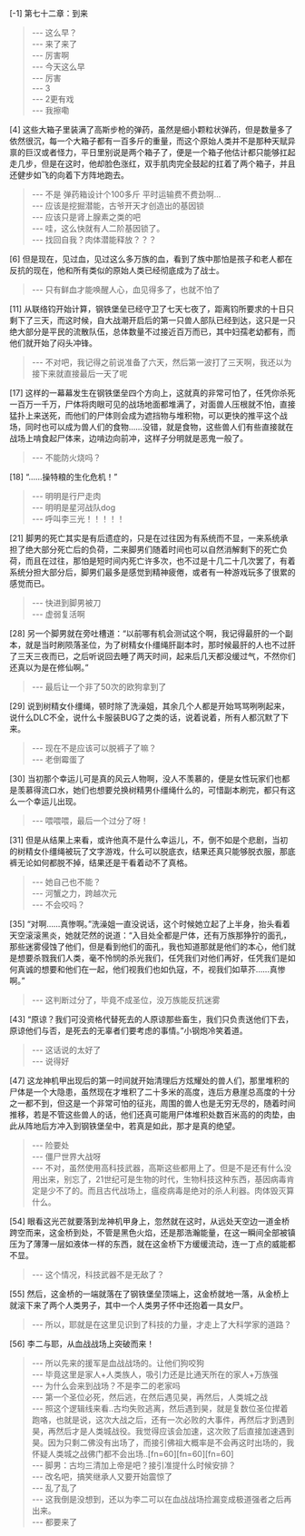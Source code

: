
[-1] 第七十二章：到来
>--- 这么早？<br>
>--- 来了来了<br>
>--- 厉害啊<br>
>--- 今天这么早<br>
>--- 厉害<br>
>--- 3<br>
>--- 2更有戏<br>
>--- 我擦嘞<br>

[4] 这些大箱子里装满了高斯步枪的弹药，虽然是细小颗粒状弹药，但是数量多了依然很沉，每一个大箱子都有一百多斤的重量，而这个原始人类并不是那种天赋异禀的巨汉或者怪力，平日里别说是两个箱子了，便是一个箱子他估计都只能够扛起走几步，但是在这时，他却脸色涨红，双手肌肉完全鼓起的扛着了两个箱子，并且还健步如飞的向着下方阵地跑去。
>--- 不是 弹药箱设计个100多斤 平时运输费不费劲啊…<br>
>--- 应该是挖掘潜能，古爷开天才创造出的基因锁<br>
>--- 应该只是肾上腺素之类的吧<br>
>--- 哇，这么快就有人二阶基因锁了。<br>
>--- 找回自我？肉体潜能释放？？？<br>

[6] 但是现在，见过血，见过这么多万族的血，看到了族中那怕是孩子和老人都在反抗的现在，他和所有类似的原始人类已经彻底成为了战士。
>--- 只有鲜血才能唤醒人心，血见得多了，也就不怕了<br>

[11] 从联络钧开始计算，钢铁堡垒已经守卫了七天七夜了，距离钧所要求的十日只剩下了三天，而这时候，自大战潮开启后的第一只兽人部队已经到达，这只是一只绝大部分是平民的流散队伍，总体数量不过接近百万而已，其中妇孺老幼都有，而他们就开始了闷头冲锋。
>--- 不对吧，我记得之前说准备了六天，然后第一波打了三天啊，我还以为接下来就直接最后一天了呢<br>

[17] 这样的一幕幕发生在钢铁堡垒四个方向上，这就真的非常可怕了，任凭你杀死一百万一千万，尸体将肉眼可见的战场地面都堆满了，对面兽人压根就不怕，直接猛扑上来送死，而他们的尸体则会成为遮挡物与堆积物，可以更快的推平这个战场，同时也可以成为兽人们的食物……没错，就是食物，这些兽人们有些直接就在战场上啃食起尸体来，边啃边向前冲，这样子分明就是恶鬼一般了。
>--- 不能防火烧吗？<br>

[18] “……操特粮的生化危机！”
>--- 明明是行尸走肉<br>
>--- 明明是星河战队dog<br>
>--- 呼叫李三光！！！！！<br>

[21] 脚男的死亡其实是有后遗症的，只是在过往因为有系统而不显，一来系统承担了绝大部分死亡后的负荷，二来脚男们随着时间也可以自然消解剩下的死亡负荷，而且在过往，那怕是短时间内死亡许多次，也不过是十几二十几次罢了，有着系统分担大部分后，脚男们最多是感觉到精神疲倦，或者有一种游戏玩多了很累的感觉而已。
>--- 快进到脚男被刀<br>
>--- 虚弱复活啊<br>

[28] 另一个脚男就在旁吐槽道：“以前哪有机会测试这个啊，我记得最肝的一个副本，就是当时刷陨落圣位，为了树精女仆缰绳肝副本时，那时候最肝的人也不过肝了三天三夜而已，之后听说回去睡了两天时间，起来后几天都没缓过气，不然你们还真以为是在修仙啊。”
>--- 最后让一个非了50次的欧狗拿到了<br>

[29] 说到树精女仆缰绳，顿时除了洗澡姐，其余几个人都是开始骂骂咧咧起来，说什么DLC不全，说什么卡服装BUG了之类的话，说着说着，所有人都沉默了下来。
>--- 现在不是应该可以脱裤子了嘛？<br>
>--- 老倒霉蛋了<br>

[30] 当初那个幸运儿可是真的风云人物啊，没人不羡慕的，便是女性玩家们也都是羡慕得流口水，她们也想要兑换树精男仆缰绳什么的，可惜副本刷完，都只有这么一个幸运儿出现。
>--- 喂喂喂，最后一个过分了呀！<br>

[31] 但是从结果上来看，或许他真不是什么幸运儿，不，倒不如是个悲剧，当初的树精女仆缰绳被玩了文字游戏，什么可以脱底衣，结果还真只能够脱衣服，那底裤无论如何都脱不掉，结果还是干看着动不了真格。
>--- 她自己也不能？<br>
>--- 河蟹之力，跨越次元<br>
>--- 不会咬吗？<br>

[35] “对啊……真惨啊。”洗澡姐一直没说话，这个时候她立起了上半身，抬头看着天空滚滚黑炎，她就茫然的说道：“入目处全都是尸体，还有万族那狰狞的面孔，那些迷雾侵蚀了他们，但是看到他们的面孔，我也知道那就是他们的本心，他们就是想要杀戮我们人类，毫不怜悯的杀光我们，任凭我们对他们再好，任凭我们是如何真诚的想要和他们在一起，他们视我们也如仇寇，不，视我们如草芥……真惨啊。”
>--- 这判断过分了，毕竟不成圣位，没万族能反抗迷雾<br>

[43] “原谅？我们可没资格代替死去的人原谅那些畜生，我们只负责送他们下去，原谅他们与否，是死去的无辜者们要考虑的事情。”小钢炮冷笑着道。
>--- 这话说的太好了<br>
>--- 说得好<br>

[47] 这龙神机甲出现后的第一时间就开始清理后方炫耀处的兽人们，那里堆积的尸体是一个大隐患，虽然现在才堆积了二十多米的高度，连后方悬崖总高度的十分之一都不到，但这是一个非常可怕的征兆，周围的兽人也是无穷无尽的，随着时间推移，若是不管这些兽人的话，他们还真可能用尸体堆积处数百米高的的肉垫，由此从阵地后方冲入到钢铁堡垒中，若真是如此，那才是真的绝望。
>--- 险要处<br>
>--- 僵尸世界大战呀<br>
>--- 不对，虽然使用高科技武器，高斯这些都用上了。但是不是还有什么没用出来，别忘了，21世纪可是生物的时代，生物科技这种东西，基因病毒肯定是少不了的。而且古代战场上，瘟疫病毒是绝对的杀人利器。肉体毁灭算什么。<br>

[54] 眼看这光芒就要落到龙神机甲身上，忽然就在这时，从远处天空边一道金桥跨空而来，这金桥到处，不管是黑色火焰，还是那浩瀚能量，在这一瞬间全部被镇压为了薄薄一层如液体一样的东西，就在这金桥下方缓缓流动，连一丁点的威能都不显。
>--- 这个情况，科技武器不是无敌了？<br>

[55] 然后，这金桥的一端就落在了钢铁堡垒顶端上，这金桥就地一落，从金桥上就滚下来了两个人类男子，其中一个人类男子怀中还抱着一具女尸。
>--- 所以，耶就是在这里见识到了科技的力量，才走上了大科学家的道路？<br>

[56] 李二与耶，从血战战场上突破而来！
>--- 所以先来的援军是血战战场的。让他们狗咬狗<br>
>--- 毕竟这里是家人+人类族人，吸引力还是比通天所在的家人+万族强<br>
>--- 为什么会来到战场？不是李二的老家吗<br>
>--- 第一个圣位必死，然后逃，在然后遇见昊，再然后，人类城之战<br>
>--- 照这个逻辑线来看..古均失败逃离，然后遇到昊，就是复数位圣位撵着跑咯，也就是说，这次大战之后，还有一次必败的大事件，再然后才到遇到昊，再然后才是人类城战役。我觉得应该会加速，这次败了后直接加速遇到昊。因为只剩二佛没有出场了，而接引佛祖大概率是不会再这时出场的，我怀疑人类城之战佛门都不会出场..[fn=60][fn=60][fn=60]<br>
>--- 脚男：古均三清加上帝是吧？接引准提什么时候安排？<br>
>--- 改名吧，搞笑继承人又要开始震惊了<br>
>--- 乱了乱了<br>
>--- 这我倒是没想到，还以为李二可以在血战战场捡漏变成极道强者之后再出来。<br>
>--- 都要来了<br>
